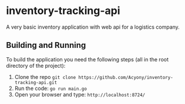 # inventory-tracking-api
A very basic inventory application with web api for a logistics company.

## Building and Running

To build the application you need the following steps (all in the root directory of the project):

1. Clone the repo `git clone https://github.com/Acyony/inventory-tracking-api.git`
2. Run the code: `go run main.go`
3. Open your browser and type: `http://localhost:8724/`